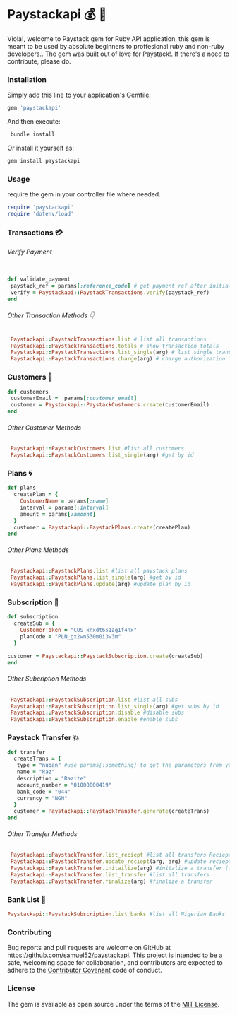 # Paystackapi :moneybag: :money_with_wings:
Viola!, welcome to Paystack gem for Ruby API application, this gem is meant to be used by absolute beginners to proffesional ruby and non-ruby developers.. The gem was built out of love for Paystack!. If there's a need to contribute, please do.

### Installation

Simply add this line to your application's Gemfile:

```ruby
gem 'paystackapi'
```

And then execute:
```ruby
 bundle install
```

Or install it yourself as:
```ruby
gem install paystackapi
```

### Usage

require the gem in your controller file where needed.

```ruby
require 'paystackapi'
require 'dotenv/load'
```

###  Transactions :credit_card:

###### Verify Payment 

```ruby

def validate_payment
 paystack_ref = params[:reference_code] # get payment ref after initializing payment from the frontend
 verify = Paystackapi::PaystackTransactions.verify(paystack_ref)
end
```
###### Other Transaction Methods :point_down:

```ruby
 Paystackapi::PaystackTransactions.list # list all transactions
 Paystackapi::PaystackTransactions.totals # show transaction totals
 Paystackapi::PaystackTransactions.list_single(arg) # list single transaction
 Paystackapi::PaystackTransactions.charge(arg) # charge authorization from card
```
### Customers :two_men_holding_hands:

```ruby
def customers
 customerEmail =  params[:customer_email]
 customer = Paystackapi::PaystackCustomers.create(customerEmail)
end
```
###### Other Customer Methods

```ruby
 Paystackapi::PaystackCustomers.list #list all customers
 Paystackapi::PaystackCustomers.list_single(arg) #get by id
```
### Plans :cyclone:

```ruby
def plans
  createPlan = {
	CustomerName = params[:name]
	interval = params[:interval]
	amount = params[:amount]
  }
  customer = Paystackapi::PaystackPlans.create(createPlan)
end
```
###### Other Plans Methods

```ruby
 Paystackapi::PaystackPlans.list #list all paystack plans
 Paystackapi::PaystackPlans.list_single(arg) #get by id
 Paystackapi::PaystackPlans.update(arg) #update plan by id
 ```
### Subscription :electric_plug:
```ruby
def subscription
  createSub = {
	CustomerToken = "CUS_xnxdt6s1zg1f4nx"
	planCode = "PLN_gx2wn530m0i3w3m"
  }

customer = Paystackapi::PaystackSubscription.create(createSub)
end
```
###### Other Subcription Methods

```ruby
 Paystackapi::PaystackSubscription.list #list all subs
 Paystackapi::PaystackSubscription.list_single(arg) #get subs by id
 Paystackapi::PaystackSubscription.disable #disable subs
 Paystackapi::PaystackSubscription.enable #enable subs
 ```
### Paystack Transfer :boom:
```ruby
def transfer
  createTrans = {
   type = "nuban" #use params[:something] to get the parameters from your endpoint
   name = "Raz"
   description = "Razite"
   account_number = "01000000419"
   bank_code = "044"
   currency = "NGN"
  }
  customer = Paystackapi::PaystackTransfer.generate(createTrans)
end
```
###### Other Transfer Methods

```ruby
 Paystackapi::PaystackTransfer.list_reciept #list all transfers Reciept
 Paystackapi::PaystackTransfer.update_reciept(arg, arg) #update reciept 
 Paystackapi::PaystackTransfer.initailize(arg) #initalize a transfer (triggers an otp here)
 Paystackapi::PaystackTransfer.list_transfer #list all transfers
 Paystackapi::PaystackTransfer.finalize(arg) #finalize a transfer

 ```
### Bank List :bank:
```ruby
Paystackapi::PaystackSubscription.list_banks #list all Nigerian Banks
```

### Contributing

Bug reports and pull requests are welcome on GitHub at https://github.com/samuel52/paystackapi. This project is intended to be a safe, welcoming space for collaboration, and contributors are expected to adhere to the [Contributor Covenant](http://contributor-covenant.org) code of conduct.

### License

The gem is available as open source under the terms of the [MIT License](https://opensource.org/licenses/MIT).
